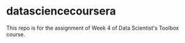 # datasciencecoursera
This repo is for the assignment of Week 4 of Data Scientist's Toolbox course.
